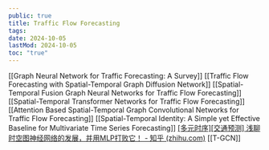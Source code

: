 ```yaml
---
public: true
title: Traffic Flow Forecasting
tags:
date: 2024-10-05
lastMod: 2024-10-05
toc: "true"
---
```


[[Graph Neural Network for Traffic Forecasting: A Survey]]
[[Traffic Flow Forecasting with Spatial-Temporal Graph Diffusion Network]]
[[Spatial-Temporal Fusion Graph Neural Networks for Traffic Flow Forecasting]]
[[Spatial-Temporal Transformer Networks for Traffic Flow Forecasting]]
[[Attention Based Spatial-Temporal Graph Convolutional Networks for Traffic Flow Forecasting]]
[[Spatial-Temporal Identity: A Simple yet Effective Baseline for Multivariate Time Series Forecasting]]
[[多元时序][交通预测] 浅聊时空图神经网络的发展，并用MLP打败它！ - 知乎 (zhihu.com)](https://zhuanlan.zhihu.com/p/553775127)
[[T-GCN]]
